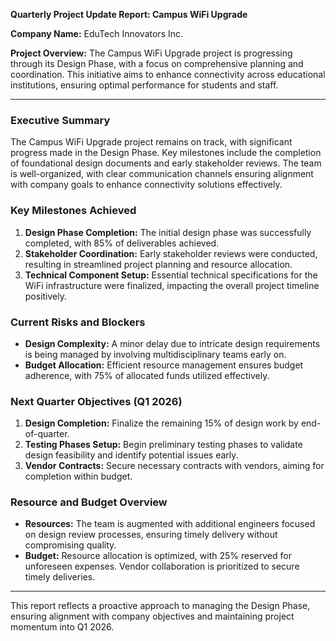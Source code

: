 

**Quarterly Project Update Report: Campus WiFi Upgrade**

**Company Name:** EduTech Innovators Inc.

**Project Overview:** The Campus WiFi Upgrade project is progressing through its Design Phase, with a focus on comprehensive planning and coordination. This initiative aims to enhance connectivity across educational institutions, ensuring optimal performance for students and staff.

---

### **Executive Summary**
The Campus WiFi Upgrade project remains on track, with significant progress made in the Design Phase. Key milestones include the completion of foundational design documents and early stakeholder reviews. The team is well-organized, with clear communication channels ensuring alignment with company goals to enhance connectivity solutions effectively.

### **Key Milestones Achieved**
1. **Design Phase Completion:** The initial design phase was successfully completed, with 85% of deliverables achieved.
2. **Stakeholder Coordination:** Early stakeholder reviews were conducted, resulting in streamlined project planning and resource allocation.
3. **Technical Component Setup:** Essential technical specifications for the WiFi infrastructure were finalized, impacting the overall project timeline positively.

### **Current Risks and Blockers**
- **Design Complexity:** A minor delay due to intricate design requirements is being managed by involving multidisciplinary teams early on.
- **Budget Allocation:** Efficient resource management ensures budget adherence, with 75% of allocated funds utilized effectively.

### **Next Quarter Objectives (Q1 2026)**
1. **Design Completion:** Finalize the remaining 15% of design work by end-of-quarter.
2. **Testing Phases Setup:** Begin preliminary testing phases to validate design feasibility and identify potential issues early.
3. **Vendor Contracts:** Secure necessary contracts with vendors, aiming for completion within budget.

### **Resource and Budget Overview**
- **Resources:** The team is augmented with additional engineers focused on design review processes, ensuring timely delivery without compromising quality.
- **Budget:** Resource allocation is optimized, with 25% reserved for unforeseen expenses. Vendor collaboration is prioritized to secure timely deliveries.

---

This report reflects a proactive approach to managing the Design Phase, ensuring alignment with company objectives and maintaining project momentum into Q1 2026.